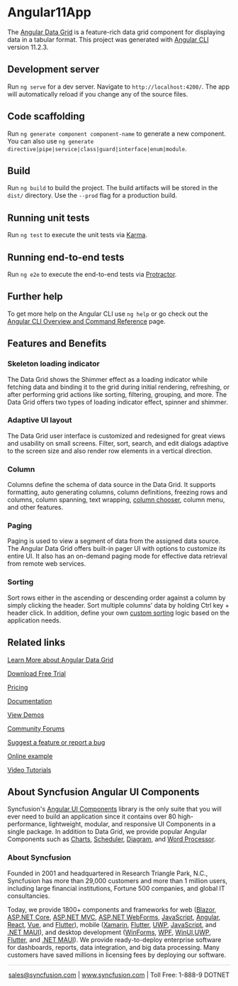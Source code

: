 # Angular11App

The [Angular Data Grid](https://www.syncfusion.com/angular-components/angular-grid?utm_source=github&utm_medium=listing&utm_campaign=angular-grid-github-samples) is a feature-rich data grid component for displaying data in a tabular format. This project was generated with [Angular CLI](https://github.com/angular/angular-cli) version 11.2.3.

## Development server

Run `ng serve` for a dev server. Navigate to `http://localhost:4200/`. The app will automatically reload if you change any of the source files.

## Code scaffolding

Run `ng generate component component-name` to generate a new component. You can also use `ng generate directive|pipe|service|class|guard|interface|enum|module`.

## Build

Run `ng build` to build the project. The build artifacts will be stored in the `dist/` directory. Use the `--prod` flag for a production build.

## Running unit tests

Run `ng test` to execute the unit tests via [Karma](https://karma-runner.github.io).

## Running end-to-end tests

Run `ng e2e` to execute the end-to-end tests via [Protractor](http://www.protractortest.org/).

## Further help

To get more help on the Angular CLI use `ng help` or go check out the [Angular CLI Overview and Command Reference](https://angular.io/cli) page.

## Features and Benefits

### Skeleton loading indicator

The Data Grid shows the Shimmer effect as a loading indicator while fetching data and binding it to the grid during initial rendering, refreshing, or after performing grid actions like sorting, filtering, grouping, and more. The Data Grid offers two types of loading indicator effect, spinner and shimmer.

### Adaptive UI layout

The Data Grid user interface is customized and redesigned for great views and usability on small screens. Filter, sort, search, and edit dialogs adaptive to the screen size and also render row elements in a vertical direction.

### Column

Columns define the schema of data source in the Data Grid. It supports formatting, auto generating columns, column definitions, freezing rows and columns, column spanning, text wrapping, [column chooser](https://ej2.syncfusion.com/angular/documentation/grid/columns/column-chooser?utm_source=github&utm_medium=listing&utm_campaign=angular-grid-github-samples), column menu, and other features.

### Paging

Paging is used to view a segment of data from the assigned data source. The Angular Data Grid offers built-in pager UI with options to customize its entire UI. It also has an on-demand paging mode for effective data retrieval from remote web services.

### Sorting

Sort rows either in the ascending or descending order against a column by simply clicking the header. Sort multiple columns’ data by holding Ctrl key + header click. In addition, define your own [custom sorting](https://ej2.syncfusion.com/angular/documentation/grid/sorting#custom-sorting?utm_source=github&utm_medium=listing&utm_campaign=angular-grid-github-samples) logic based on the application needs.

## Related links
[Learn More about Angular Data Grid](https://www.syncfusion.com/angular-components/angular-grid?utm_source=github&utm_medium=listing&utm_campaign=angular-grid-github-samples)

[Download Free Trial](https://www.syncfusion.com/downloads/angular?utm_source=github&utm_medium=listing&utm_campaign=angular-grid-github-samples)

[Pricing](https://www.syncfusion.com/sales/teamlicense?utm_source=github&utm_medium=listing&utm_campaign=angular-grid-github-samples)

[Documentation](https://ej2.syncfusion.com/angular/documentation/grid/getting-started?utm_source=github&utm_medium=listing&utm_campaign=angular-grid-github-samples)

[View Demos](https://github.com/SyncfusionExamples/ej2-angular-11-data-grid?utm_source=github&utm_medium=listing&utm_campaign=angular-grid-github-samples)

[Community Forums](https://www.syncfusion.com/forums/angular-js2?utm_source=github&utm_medium=listing&utm_campaign=angular-grid-github-samples)

[Suggest a feature or report a bug](https://www.syncfusion.com/feedback/angular?utm_source=github&utm_medium=listing&utm_campaign=angular-grid-github-samples)

[Online example](https://ej2.syncfusion.com/angular/demos/#/bootstrap5/grid/default?utm_source=github&utm_medium=listing&utm_campaign=angular-grid-github-samples)

[Video Tutorials](https://www.syncfusion.com/tutorial-videos/angular/grid?utm_source=github&utm_medium=listing&utm_campaign=angular-grid-github-samples)

## About Syncfusion Angular UI Components

Syncfusion's [Angular UI Components](https://www.syncfusion.com/angular-components?utm_source=github&utm_medium=listing&utm_campaign=angular-grid-github-samples) library is the only suite that you will ever need to build an application since it contains over 80 high-performance, lightweight, modular, and responsive UI Components in a single package. In addition to Data Grid, we provide popular Angular Components such as [Charts](https://www.syncfusion.com/angular-ui-components/angular-charts?utm_source=github&utm_medium=listing&utm_campaign=angular-grid-github-samples), [Scheduler](https://www.syncfusion.com/angular-components/angular-scheduler?utm_source=github&utm_medium=listing&utm_campaign=angular-grid-github-samples), [Diagram](https://www.syncfusion.com/angular-components/angular-diagram?utm_source=github&utm_medium=listing&utm_campaign=angular-grid-github-samples), and [Word Processor](https://www.syncfusion.com/angular-components/angular-word-processor?utm_source=github&utm_medium=listing&utm_campaign=angular-grid-github-samples).

### About Syncfusion
Founded in 2001 and headquartered in Research Triangle Park, N.C., Syncfusion has more than 29,000 customers and more than 1 million users, including large financial institutions, Fortune 500 companies, and global IT consultancies.

Today, we provide 1800+ components and frameworks for web ([Blazor](https://www.syncfusion.com/blazor-components?utm_source=github&utm_medium=listing&utm_campaign=angular-grid-github-samples), [ASP.NET Core](https://www.syncfusion.com/aspnet-core-ui-controls?utm_source=github&utm_medium=listing&utm_campaign=angular-grid-github-samples), [ASP.NET MVC](https://www.syncfusion.com/aspnet-mvc-ui-controls?utm_source=github&utm_medium=listing&utm_campaign=angular-grid-github-samples), [ASP.NET WebForms](https://www.syncfusion.com/jquery/aspnet-webforms-ui-controls?utm_source=github&utm_medium=listing&utm_campaign=angular-grid-github-samples), [JavaScript](https://www.syncfusion.com/javascript-ui-controls?utm_source=github&utm_medium=listing&utm_campaign=angular-grid-github-samples), [Angular](https://www.syncfusion.com/angular-components?utm_source=github&utm_medium=listing&utm_campaign=angular-grid-github-samples), [React](https://www.syncfusion.com/react-components?utm_source=github&utm_medium=listing&utm_campaign=angular-grid-github-samples), [Vue](https://www.syncfusion.com/vue-components?utm_source=github&utm_medium=listing&utm_campaign=angular-grid-github-samples), and [Flutter](https://www.syncfusion.com/flutter-widgets?utm_source=github&utm_medium=listing&utm_campaign=angular-grid-github-samples)), mobile ([Xamarin](https://www.syncfusion.com/xamarin-ui-controls?utm_source=github&utm_medium=listing&utm_campaign=angular-grid-github-samples), [Flutter](https://www.syncfusion.com/flutter-widgets?utm_source=github&utm_medium=listing&utm_campaign=angular-grid-github-samples), [UWP](https://www.syncfusion.com/uwp-ui-controls?utm_source=github&utm_medium=listing&utm_campaign=angular-grid-github-samples), [JavaScript](https://www.syncfusion.com/javascript-ui-controls?utm_source=github&utm_medium=listing&utm_campaign=angular-grid-github-samples), and [.NET MAUI](https://www.syncfusion.com/maui-controls?utm_source=github&utm_medium=listing&utm_campaign=angular-grid-github-samples)), and desktop development ([WinForms](https://www.syncfusion.com/winforms-ui-controls?utm_source=github&utm_medium=listing&utm_campaign=angular-grid-github-samples), [WPF](https://www.syncfusion.com/wpf-controls?utm_source=github&utm_medium=listing&utm_campaign=angular-grid-github-samples), [WinUI](https://www.syncfusion.com/winui-controls?utm_source=github&utm_medium=listing&utm_campaign=angular-grid-github-samples),[UWP](https://www.syncfusion.com/uwp-ui-controls?utm_source=github&utm_medium=listing&utm_campaign=angular-grid-github-samples), [Flutter](https://www.syncfusion.com/flutter-widgets?utm_source=github&utm_medium=listing&utm_campaign=angular-grid-github-samples), and [.NET MAUI](https://www.syncfusion.com/maui-controls?utm_source=github&utm_medium=listing&utm_campaign=angular-grid-github-samples)). We provide ready-to-deploy enterprise software for dashboards, reports, data integration, and big data processing. Many customers have saved millions in licensing fees by deploying our software.

<hr style="height:0.3px;border:none;color:lightgrey;background-color:lightgrey;" />

<p align="center">
<a href="mailto:sales@syncfusion.com?Subject=Syncfusion Angular Data Grid - GitHub" target="_top">sales@syncfusion.com</a> | <a href="https://www.syncfusion.com?utm_source=github&utm_medium=listing&utm_campaign=angular-grid-github-samples">www.syncfusion.com</a> | Toll Free: 1-888-9 DOTNET <br>
</p>